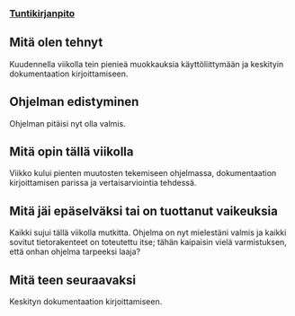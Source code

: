 ### [Tuntikirjanpito](https://github.com/asianomainen/RSA-Encrypt-Decrypt-KeyGen-tiralabra/blob/main/dokumentaatio/tuntikirjanpito.md)

## Mitä olen tehnyt
Kuudennella viikolla tein pienieä muokkauksia käyttöliittymään ja keskityin dokumentaation kirjoittamiseen.

## Ohjelman edistyminen
Ohjelman pitäisi nyt olla valmis.

## Mitä opin tällä viikolla
Viikko kului pienten muutosten tekemiseen ohjelmassa, dokumentaation kirjoittamisen parissa ja vertaisarviointia tehdessä.

## Mitä jäi epäselväksi tai on tuottanut vaikeuksia
Kaikki sujui tällä viikolla mutkitta. Ohjelma on nyt mielestäni valmis ja kaikki sovitut tietorakenteet on toteutettu itse; tähän kaipaisin vielä varmistuksen, että onhan ohjelma tarpeeksi laaja?

## Mitä teen seuraavaksi
Keskityn dokumentaation kirjoittamiseen.
